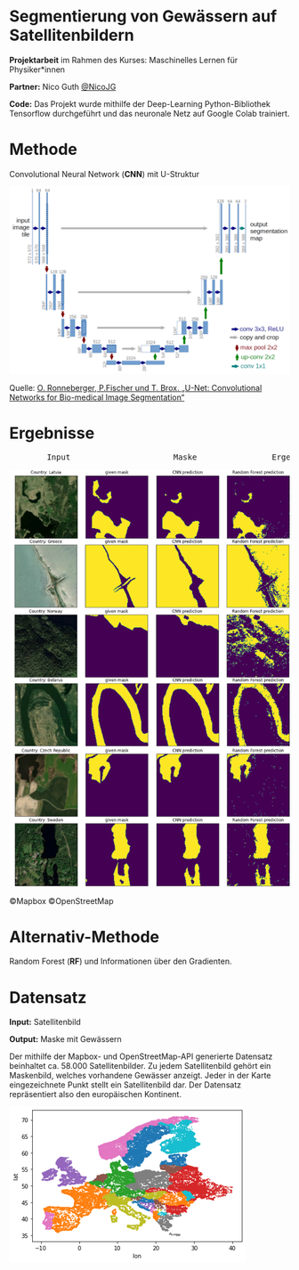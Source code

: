 # Segmentierung von Gewässern auf Satellitenbildern

**Projektarbeit** im Rahmen des Kurses: Maschinelles Lernen für Physiker*innen

**Partner:** Nico Guth [@NicoJG](https://github.com/NicoJG)

**Code:** Das Projekt wurde mithilfe der Deep-Learning Python-Bibliothek Tensorflow durchgeführt und das neuronale Netz auf Google Colab trainiert.

# Methode
Convolutional Neural Network (**CNN**) mit U-Struktur

<img src="https://github.com/SamGTex/ml_project_report/blob/main/content/img/u-net-architecture.png" alt="drawing" width="600"/>

Quelle: [O. Ronneberger, P.Fischer und T. Brox. „U-Net: Convolutional Networks for Bio-medical Image Segmentation“](http://lmb.informatik.uni-freiburg.de/Publications/2015/RFB15a.)

# Ergebnisse
<pre>
        Input                      Maske                Ergebnis CNN            Ergebnis RF
</pre>

<img src="https://github.com/SamGTex/ml_project_report/blob/main/content/img/ergebnisse_gut.png" alt="drawing" width="800"/>

©Mapbox ©OpenStreetMap

# Alternativ-Methode
Random Forest (**RF**) und Informationen über den Gradienten.

# Datensatz
**Input:** Satellitenbild

**Output:** Maske mit Gewässern

Der mithilfe der Mapbox- und OpenStreetMap-API generierte Datensatz beinhaltet ca. 58.000 Satellitenbilder.
Zu jedem Satellitenbild gehört ein Maskenbild, welches vorhandene Gewässer anzeigt.
Jeder in der Karte eingezeichnete Punkt stellt ein Satellitenbild dar.
Der Datensatz repräsentiert also den europäischen Kontinent.

![map][map]

[map]: https://github.com/SamGTex/ml_project_report/blob/main/content/img/map.png "Map"



